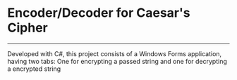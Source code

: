 # Encoder/Decoder for Caesar's Cipher

<hr>
 
Developed with C#, this project consists of a Windows Forms application, having two tabs: One for encrypting a passed string and one for decrypting a encrypted string
